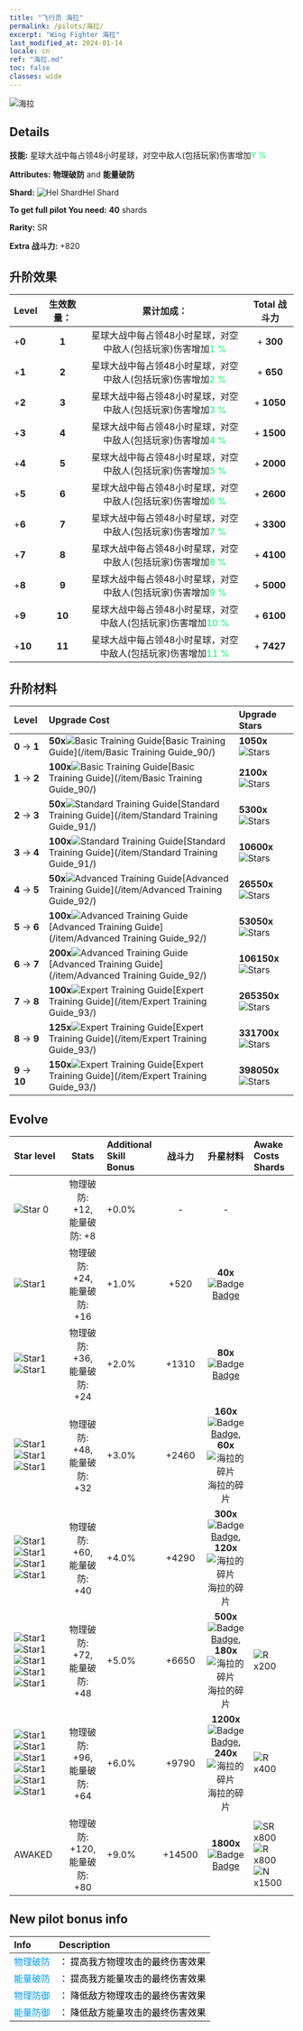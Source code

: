 ```yaml
---
title: "飞行员 海拉"
permalink: /pilots/海拉/
excerpt: "Wing Fighter 海拉"
last_modified_at: 2024-01-14
locale: cn
ref: "海拉.md"
toc: false
classes: wide
---
```



 ![海拉](/images/pilots/aviator_piece_5007.png)

## Details

 **技能:** 星球大战中每占领48小时星球，对空中敌人(包括玩家)伤害增加<span style="color: #03ff6b">Y %</span><br/><span style="color: #000000;"></span> 

 **Attributes:** **物理破防** and **能量破防**

 **Shard:** ![Hel Shard](/images/pilots/Hel_Shard_p.png)Hel Shard 

 **To get full pilot You need:** **40** shards 

 **Rarity:** SR 

 **Extra 战斗力:** +820 



## 升阶效果

  |  Level | 生效数量： |     累计加成：    | Total 战斗力 |
  |:----|:-----:|:-------------------:|:-------:|
  | +**0**  | **1**  | 星球大战中每占领48小时星球，对空中敌人(包括玩家)伤害增加<span style="color: #03ff6b">1 %</span><br/><span style="color: #000000;"></span>  | + **300** |
  | +**1**  | **2**  | 星球大战中每占领48小时星球，对空中敌人(包括玩家)伤害增加<span style="color: #03ff6b">2 %</span><br/><span style="color: #000000;"></span>  | + **650** |
  | +**2**  | **3**  | 星球大战中每占领48小时星球，对空中敌人(包括玩家)伤害增加<span style="color: #03ff6b">3 %</span><br/><span style="color: #000000;"></span>  | + **1050** |
  | +**3**  | **4**  | 星球大战中每占领48小时星球，对空中敌人(包括玩家)伤害增加<span style="color: #03ff6b">4 %</span><br/><span style="color: #000000;"></span>  | + **1500** |
  | +**4**  | **5**  | 星球大战中每占领48小时星球，对空中敌人(包括玩家)伤害增加<span style="color: #03ff6b">5 %</span><br/><span style="color: #000000;"></span>  | + **2000** |
  | +**5**  | **6**  | 星球大战中每占领48小时星球，对空中敌人(包括玩家)伤害增加<span style="color: #03ff6b">6 %</span><br/><span style="color: #000000;"></span>  | + **2600** |
  | +**6**  | **7**  | 星球大战中每占领48小时星球，对空中敌人(包括玩家)伤害增加<span style="color: #03ff6b">7 %</span><br/><span style="color: #000000;"></span>  | + **3300** |
  | +**7**  | **8**  | 星球大战中每占领48小时星球，对空中敌人(包括玩家)伤害增加<span style="color: #03ff6b">8 %</span><br/><span style="color: #000000;"></span>  | + **4100** |
  | +**8**  | **9**  | 星球大战中每占领48小时星球，对空中敌人(包括玩家)伤害增加<span style="color: #03ff6b">9 %</span><br/><span style="color: #000000;"></span>  | + **5000** |
  | +**9**  | **10**  | 星球大战中每占领48小时星球，对空中敌人(包括玩家)伤害增加<span style="color: #03ff6b">10 %</span><br/><span style="color: #000000;"></span>  | + **6100** |
  | +**10**  | **11**  | 星球大战中每占领48小时星球，对空中敌人(包括玩家)伤害增加<span style="color: #03ff6b">11 %</span><br/><span style="color: #000000;"></span>  | + **7427** |




## 升阶材料

  |  Level |      Upgrade Cost   |  Upgrade Stars  |
  |:-------|:--------------------|:----------------|
  | **0** -> **1**  | **50x**![Basic Training Guide](/images/item/Basic_Training_Guide_p.png)[Basic Training Guide](/item/Basic Training Guide_90/) | **1050x**![Stars](/images/item/Stars_p.png) |
  | **1** -> **2**  | **100x**![Basic Training Guide](/images/item/Basic_Training_Guide_p.png)[Basic Training Guide](/item/Basic Training Guide_90/) | **2100x**![Stars](/images/item/Stars_p.png) |
  | **2** -> **3**  | **50x**![Standard Training Guide](/images/item/Standard_Training_Guide_p.png)[Standard Training Guide](/item/Standard Training Guide_91/) | **5300x**![Stars](/images/item/Stars_p.png) |
  | **3** -> **4**  | **100x**![Standard Training Guide](/images/item/Standard_Training_Guide_p.png)[Standard Training Guide](/item/Standard Training Guide_91/) | **10600x**![Stars](/images/item/Stars_p.png) |
  | **4** -> **5**  | **50x**![Advanced Training Guide](/images/item/Advanced_Training_Guide_p.png)[Advanced Training Guide](/item/Advanced Training Guide_92/) | **26550x**![Stars](/images/item/Stars_p.png) |
  | **5** -> **6**  | **100x**![Advanced Training Guide](/images/item/Advanced_Training_Guide_p.png)[Advanced Training Guide](/item/Advanced Training Guide_92/) | **53050x**![Stars](/images/item/Stars_p.png) |
  | **6** -> **7**  | **200x**![Advanced Training Guide](/images/item/Advanced_Training_Guide_p.png)[Advanced Training Guide](/item/Advanced Training Guide_92/) | **106150x**![Stars](/images/item/Stars_p.png) |
  | **7** -> **8**  | **100x**![Expert Training Guide](/images/item/Expert_Training_Guide_p.png)[Expert Training Guide](/item/Expert Training Guide_93/) | **265350x**![Stars](/images/item/Stars_p.png) |
  | **8** -> **9**  | **125x**![Expert Training Guide](/images/item/Expert_Training_Guide_p.png)[Expert Training Guide](/item/Expert Training Guide_93/) | **331700x**![Stars](/images/item/Stars_p.png) |
  | **9** -> **10**  | **150x**![Expert Training Guide](/images/item/Expert_Training_Guide_p.png)[Expert Training Guide](/item/Expert Training Guide_93/) | **398050x**![Stars](/images/item/Stars_p.png) |




## Evolve

  |  Star level | Stats | Additional Skill Bonus | 战斗力 | 升星材料 | Awake Costs Shards |
  |:------------|:-----:|:-------------------|:----------------:|:--------------------:|:-------------|
  | ![Star 0](/images/s0.png)  | 物理破防: +12, 能量破防: +8  | +0.0%  | -  | -  |  |
  | ![Star1](/images/s1.png)  | 物理破防: +24, 能量破防: +16  | +1.0%  | +520  | **40x**![Badge](/images/item/Badge_p.png)[Badge](/item/Badge_94/)  |  |
  | ![Star1](/images/s1.png)![Star1](/images/s1.png)  | 物理破防: +36, 能量破防: +24  | +2.0%  | +1310  | **80x**![Badge](/images/item/Badge_p.png)[Badge](/item/Badge_94/)  |  |
  | ![Star1](/images/s1.png)![Star1](/images/s1.png)![Star1](/images/s1.png)  | 物理破防: +48, 能量破防: +32  | +3.0%  | +2460  | **160x**![Badge](/images/item/Badge_p.png)[Badge](/item/Badge_94/), **60x**![海拉的碎片](/images/pilots/Hel_Shard_p.png)海拉的碎片  |  |
  | ![Star1](/images/s1.png)![Star1](/images/s1.png)![Star1](/images/s1.png)![Star1](/images/s1.png)  | 物理破防: +60, 能量破防: +40  | +4.0%  | +4290  | **300x**![Badge](/images/item/Badge_p.png)[Badge](/item/Badge_94/), **120x**![海拉的碎片](/images/pilots/Hel_Shard_p.png)海拉的碎片  |  |
  | ![Star1](/images/s1.png)![Star1](/images/s1.png)![Star1](/images/s1.png)![Star1](/images/s1.png)![Star1](/images/s1.png)  | 物理破防: +72, 能量破防: +48  | +5.0%  | +6650  | **500x**![Badge](/images/item/Badge_p.png)[Badge](/item/Badge_94/), **180x**![海拉的碎片](/images/pilots/Hel_Shard_p.png)海拉的碎片  |  ![R](/images/pilots/R_p.png) x200 |
  | ![Star1](/images/s1.png)![Star1](/images/s1.png)![Star1](/images/s1.png)![Star1](/images/s1.png)![Star1](/images/s1.png)![Star1](/images/s1.png)  | 物理破防: +96, 能量破防: +64  | +6.0%  | +9790  | **1200x**![Badge](/images/item/Badge_p.png)[Badge](/item/Badge_94/), **240x**![海拉的碎片](/images/pilots/Hel_Shard_p.png)海拉的碎片  |  ![R](/images/pilots/R_p.png) x400 |
  | AWAKED  | 物理破防: +120, 能量破防: +80  | +9.0%  | +14500  | **1800x**![Badge](/images/item/Badge_p.png)[Badge](/item/Badge_94/)  |  ![SR](/images/pilots/SR_p.png) x800 ![R](/images/pilots/R_p.png) x800 ![N](/images/pilots/N_p.png) x1500 |



## New pilot bonus info

  |  Info |  Description |
  |:------|:-------------|
  | <span style="color: #0099f2">物理破防</span> | <span style="color: #000000;">： 提高我方物理攻击的最终伤害效果</span> |
  | <span style="color: #0099f2">能量破防</span> | <span style="color: #000000;">： 提高我方能量攻击的最终伤害效果</span> |
  | <span style="color: #0099f2">物理防御</span> | <span style="color: #000000;">： 降低敌方物理攻击的最终伤害效果</span> |
  | <span style="color: #0099f2">能量防御</span> | <span style="color: #000000;">： 降低敌方能量攻击的最终伤害效果</span> |

